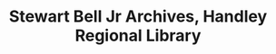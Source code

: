 ---
layout: repo
title: "Stewart Bell Jr Archives, Handley Regional Library"
id: 16342
permalink: repos/16342/
---
